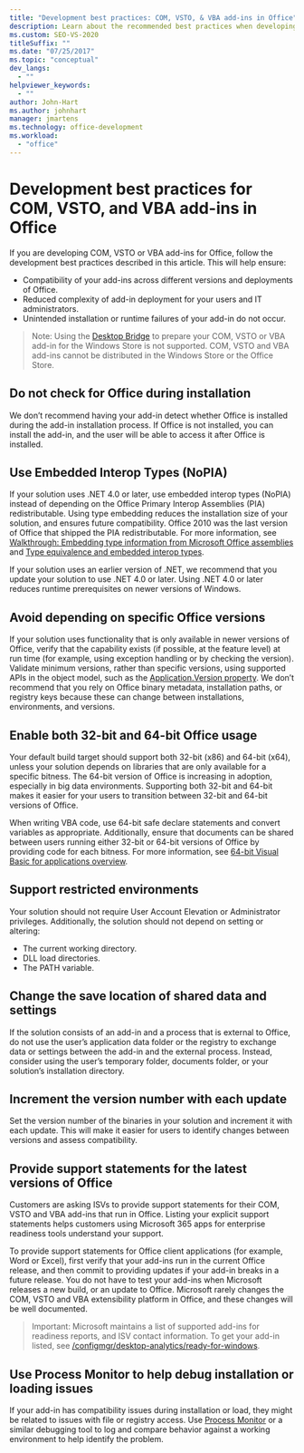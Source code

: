 ```yaml
---
title: "Development best practices: COM, VSTO, & VBA add-ins in Office"
description: Learn about the recommended best practices when developing COM, VSTO, and VBA add-ins for Microsoft Office.
ms.custom: SEO-VS-2020
titleSuffix: ""
ms.date: "07/25/2017"
ms.topic: "conceptual"
dev_langs:
  - ""
helpviewer_keywords:
  - ""
author: John-Hart
ms.author: johnhart
manager: jmartens
ms.technology: office-development
ms.workload:
  - "office"
---
```

# Development best practices for COM, VSTO, and VBA add-ins in Office
  If you are developing COM, VSTO or VBA add-ins for Office, follow the development best practices described in this article.   This will help ensure:

- Compatibility of your add-ins across different versions and deployments of Office.
- Reduced complexity of add-in deployment for your users and IT administrators.
- Unintended installation or runtime failures of your add-in do not occur.

>Note: Using the [Desktop Bridge](/windows/uwp/porting/desktop-to-uwp-root) to prepare your COM, VSTO or VBA add-in for the Windows Store is not supported. COM, VSTO and VBA add-ins cannot be distributed in the Windows Store or the Office Store.

## Do not check for Office during installation
 We don’t recommend having your add-in detect whether Office is installed during the add-in installation process. If Office is not installed, you can install the add-in, and the user will be able to access it after Office is installed.

## Use Embedded Interop Types (NoPIA)
If your solution uses .NET 4.0 or later, use embedded interop types (NoPIA) instead of depending on the Office Primary Interop Assemblies (PIA) redistributable. Using type embedding reduces the installation size of your solution, and ensures future compatibility. Office 2010 was the last version of Office that shipped the PIA redistributable. For more information, see [Walkthrough: Embedding type information from Microsoft Office assemblies](/previous-versions/ee317478(v=vs.140)) and [Type equivalence and embedded interop types](/windows/uwp/porting/desktop-to-uwp-root).

If your solution uses an earlier version of .NET, we recommend that you update your solution to use .NET 4.0 or later. Using .NET 4.0 or later reduces runtime prerequisites on newer versions of Windows.

## Avoid depending on specific Office versions
If your solution uses functionality that is only available in newer versions of Office, verify that the capability exists (if possible, at the feature level) at run time (for example, using exception handling or by checking the version). Validate minimum versions, rather than specific versions, using supported APIs in the object model, such as the [Application.Version property](<xref:Microsoft.Office.Interop.Excel._Application.Version%2A>). We don’t recommend that you rely on Office binary metadata, installation paths, or registry keys because these can change between installations, environments, and versions.

## Enable both 32-bit and 64-bit Office usage
Your default build target should support both 32-bit (x86) and 64-bit (x64), unless your solution depends on libraries that are only available for a specific bitness. The 64-bit version of Office is increasing in adoption, especially in big data environments. Supporting both 32-bit and 64-bit makes it easier for your users to transition between 32-bit and 64-bit versions of Office.

When writing VBA code, use 64-bit safe declare statements and convert variables as appropriate. Additionally, ensure that documents can be shared between users running either 32-bit or 64-bit versions of Office by providing code for each bitness. For more information, see [64-bit Visual Basic for applications overview](/office/vba/Language/Concepts/Getting-Started/64-bit-visual-basic-for-applications-overview).

## Support restricted environments
Your solution should not require User Account Elevation or Administrator privileges. Additionally, the solution should not depend on setting or altering:

- The current working directory.
- DLL load directories.
- The PATH variable.

## Change the save location of shared data and settings
If the solution consists of an add-in and a process that is external to Office, do not use the user’s application data folder or the registry to exchange data or settings between the add-in and the external process. Instead, consider using the user’s temporary folder, documents folder, or your solution’s installation directory.

## Increment the version number with each update
Set the version number of the binaries in your solution and increment it with each update. This will make it easier for users to identify changes between versions and assess compatibility.

## Provide support statements for the latest versions of Office
Customers are asking ISVs to provide support statements for their COM, VSTO and VBA add-ins that run in Office. Listing your explicit support statements helps customers using Microsoft 365 apps for enterprise readiness tools understand your support.

To provide support statements for Office client applications (for example, Word or Excel), first verify that your add-ins run in the current Office release, and then commit to providing updates if your add-in breaks in a future release. You do not have to test your add-ins when Microsoft releases a new build, or an update to Office. Microsoft rarely changes the COM, VSTO and VBA extensibility platform in Office, and these changes will be well documented.

>Important: Microsoft maintains a list of supported add-ins for readiness reports, and ISV contact information. To get your add-in listed, see [/configmgr/desktop-analytics/ready-for-windows](/configmgr/desktop-analytics/ready-for-windows).

## Use Process Monitor to help debug installation or loading issues
If your add-in has compatibility issues during installation or load, they might be related to issues with file or registry access. Use [Process Monitor](/sysinternals/downloads/procmon) or a similar debugging tool to log and compare behavior against a working environment to help identify the problem.